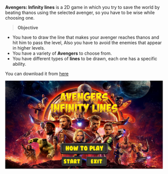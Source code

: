 **Avengers: Infinity lines** is a 2D game in which you try to save the world by beating thanos using the selected avenger, so you have to be wise while choosing one.
>**Objective**
* You have to draw the line that makes your avenger reaches thanos and hit him to pass the level, Also you have to avoid the enemies that appear in higher levels.
* You have a variety of **Avengers** to choose from.
* You have different types of **lines** to be drawn, each one has a specific ability.

You can download it from [here](https://drive.google.com/open?id=1N5yuQJet50urwS9qmKXGCOA9ZrUoeNav)

![](https://github.com/MahmoudmHamza/Unity-Projects/blob/master/Avengers%20Infinity%20Lines/Screenshots/AV1.PNG)
